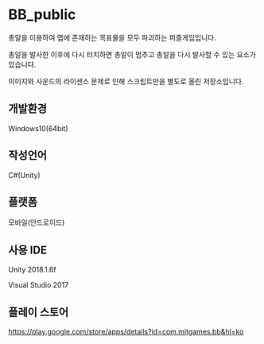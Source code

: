 # BB_public

총알을 이용하여 맵에 존재하는 목표물을 모두 파괴하는 퍼즐게임입니다.

총알을 발사한 이후에 다시 터치하면 총알이 멈추고 총알을 다시 발사할 수 있는 요소가 있습니다.

이미지와 사운드의 라이센스 문제로 인해 스크립트만을 별도로 올린 저장소입니다.

## 개발환경
Windows10(64bit)

## 작성언어
C#(Unity)

## 플랫폼
모바일(안드로이드)

## 사용 IDE
Unity 2018.1.6f

Visual Studio 2017

## 플레이 스토어
https://play.google.com/store/apps/details?id=com.mitgames.bb&hl=ko
